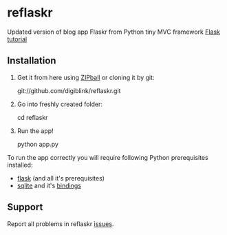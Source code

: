 reflaskr
========

Updated version of blog app Flaskr from Python tiny MVC framework [Flask tutorial](http://flask.pocoo.org/docs/tutorial/)

Installation
------------

1.  Get it from here using [ZIPball](https://github.com/digiblink/reflaskr/zipball/master) or cloning it by git:

    git://github.com/digiblink/reflaskr.git

2.  Go into freshly created folder:

    cd reflaskr

3.  Run the app!

    python app.py
	
To run the app correctly you will require following Python prerequisites installed:
*   [flask](http://flask.pocoo.org/) (and all it's prerequisites)
*   [sqlite](http://sqlite.org/) and it's [bindings](http://wiki.python.org/moin/SQLite)

Support
-------

Report all problems in reflaskr [issues](https://github.com/digiblink/reflaskr/issues).